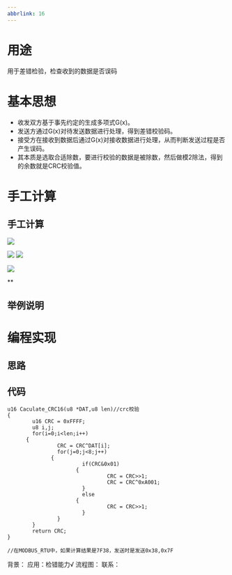```yaml
---
abbrlink: 16
---
```

# 用途
用于差错检验，检查收到的数据是否误码
# 基本思想
- 收发双方基于事先约定的生成多项式G(x)。
- 发送方通过G(x)对待发送数据进行处理，得到差错校验码。
- 接受方在接收到数据后通过G(x)对接收数据进行处理，从而判断发送过程是否产生误码。 
- 其本质是选取合适除数，要进行校验的数据是被除数，然后做模2除法，得到的余数就是CRC校验值。

# 手工计算
## 手工计算
![](嵌入式/温控器代码阅读笔记/assets/CRC校验.assets/image-20231220163606439.png)

![](嵌入式/温控器代码阅读笔记/assets/CRC校验.assets/image-20231220163652748.png)
![](嵌入式/温控器代码阅读笔记/assets/CRC校验.assets/image-20231220163959925.png)


![](嵌入式/温控器代码阅读笔记/assets/CRC校验.assets/image-20231220163929443.png)



**

## 举例说明

# 编程实现
## 思路
## 代码

```
u16 Caculate_CRC16(u8 *DAT,u8 len)//crc校验
{
		u16 CRC = 0xFFFF;
		u8 i,j;
		for(i=0;i<len;i++)
	  {
				CRC = CRC^DAT[i];
				for(j=0;j<8;j++)
			  {
						if(CRC&0x01)
					  {
								CRC = CRC>>1;
								CRC = CRC^0xA001;
						}
						else
					  {
								CRC = CRC>>1;
						}
				}
		}
		return CRC;
}

//在MODBUS_RTU中，如果计算结果是7F38，发送时是发送0x38,0x7F

```

背景：
应用：检错能力√
流程图：
联系：
